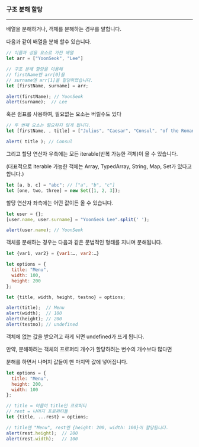 ### 구조 분해 할당

---

배열을 분해하거나, 객체를 분해하는 경우를 말합니다.

다음과 같이 배열을 분해 할수 있습니다.

```jsx
// 이름과 성을 요소로 가진 배열
let arr = ["YoonSeok", "Lee"]

// 구조 분해 할당을 이용해
// firstName엔 arr[0]을
// surname엔 arr[1]을 할당하였습니다.
let [firstName, surname] = arr;

alert(firstName); // YoonSeok
alert(surname);  // Lee
```

혹은 쉼표를 사용하여, 필요없는 요소는 버릴수도 있다

```jsx
// 두 번째 요소는 필요하지 않게 됩니다.
let [firstName, , title] = ["Julius", "Caesar", "Consul", "of the Roman Republic"];

alert( title ); // Consul
```

그리고 할당 연산자 우측에는 모든 iterable(반복 가능한 객체)이 올 수 있습니다.

(대표적으로 iterable 가능한 객체는 Array, TypedArray, String, Map, Set가 있다고 합니다.)

```jsx
let [a, b, c] = "abc"; // ["a", "b", "c"]
let [one, two, three] = new Set([1, 2, 3]);
```

할당 연산자 좌측에는 어떤 값이든 올 수 있습니다.

```jsx
let user = {};
[user.name, user.surname] = "YoonSeok Lee".split(' ');

alert(user.name); // YoonSeok
```

객체를 분해하는 경우는 다음과 같은 문법적인 형태를 지니며 분해됩니다.

```jsx
let {var1, var2} = {var1:…, var2:…}
```

```jsx
let options = {
  title: "Menu",
  width: 100,
  height: 200
};

let {title, width, height, testno} = options;

alert(title);  // Menu
alert(width);  // 100
alert(height); // 200
alert(testno); // undefined
```

객체에 없는 값을 받으려고 하게 되면 undefined가 뜨게 됩니다.

만약, 분해하려는 객체의 프로퍼티 개수가 할당하려는 변수의 개수보다 많다면 

분해를 하면서 나머지 값들이 맨 마지막 값에 넣어집니다.

```jsx
let options = {
  title: "Menu",
  height: 200,
  width: 100
};

// title = 이름이 title인 프로퍼티
// rest = 나머지 프로퍼티들
let {title, ...rest} = options;

// title엔 "Menu", rest엔 {height: 200, width: 100}이 할당됩니다.
alert(rest.height);  // 200
alert(rest.width);   // 100
```